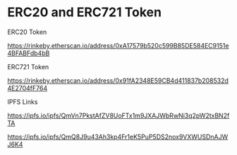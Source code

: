# ERC20 and ERC721 Token

ERC20 Token

https://rinkeby.etherscan.io/address/0xA17579b520c599B85DE584EC9151e4BFABFdb4bB


ERC721 Token

https://rinkeby.etherscan.io/address/0x91fA2348E59CB4d411837b208532d4E2704fF764

IPFS Links

https://ipfs.io/ipfs/QmVn7PkstAfZV8UoFTx1m9JXAJWbRwNi3q2pW2txBN2fTA

https://ipfs.io/ipfs/QmQ8J9u43Ah3kp4Fr1eK5PuP5DS2nox9VXWUSDnAJWJ6K4